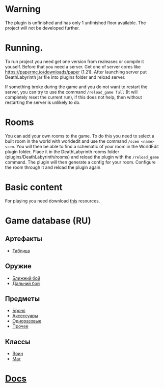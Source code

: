 # Warning
The plugin is unfinished and has only 1 unfinished floor available. The project will not be developed further.

# Running.
To run project you need get one version from realeases or compile it youself. Before that you need a server. Get one of server cores like https://papermc.io/downloads/paper (1.21). After launching server put DeathLabyrinth jar file into plugins folder and reload server.

If something broke during the game and you do not want to restart the server, you can try to use the command `/reload_game full` (It will completely reset the current run), if this does not help, then without restarting the server is unlikely to do.

# Rooms
You can add your own rooms to the game. To do this you need to select a built room in the world with worldedit and use the command `/scem <name> scem`. You will then be able to find a schematic of your room in the WorldEdit plugin folder. Place it in the DeathLabyrinth rooms folder (plugins/DeathLabyrinth/rooms) and reload the plugin with the `/reload_game` command. The plugin will then generate a config for your room. Configure the room through it and reload the plugin again.

# Basic content
For playing you need download [this](https://github.com/Doggysus/DeathLabyrinth-Conent) resources. 

# Game database (RU)
## Артефакты
- [Таблица](https://zaksen.yonote.ru/share/41ace296-c48b-4799-acea-81cf495564a5)
## Оружие
- [Ближний бой](https://zaksen.yonote.ru/share/7d788fbc-3668-4ea1-a61e-55ac5e910634)
- [Дальний бой](https://zaksen.yonote.ru/share/1ec7f03f-f4b8-491c-b5ef-18ad544672f6)
## Предметы
- [Броня](https://zaksen.yonote.ru/share/328c0354-0527-43da-ae5c-b77d4bf7577d)
- [Аксессуары](https://zaksen.yonote.ru/share/9af996a2-ebea-4d7e-82d8-cedb41502659)
- [Одноразовые](https://zaksen.yonote.ru/share/4a16b7a7-877c-458f-8932-0cb32d486e22)
- [Прочее](https://zaksen.yonote.ru/share/07993f06-06c7-4946-99b6-2798e00ed14b)
## Классы
- [Воин](https://zaksen.yonote.ru/share/45dd7142-583f-41ac-9e8f-cd1ffb778926)
- [Маг](https://zaksen.yonote.ru/share/2c42145d-c619-4216-8a05-eb3f56f45503)
# [Docs](https://deathlabyrinth.gitbook.io/deathlabyrinth)
